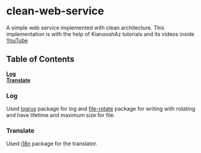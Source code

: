 # clean-web-service
A simple web service implemented with clean architecture.
This implementation is with the help of KianooshAz tutorials
and its videos inside
[YouTube](https://www.youtube.com/watch?v=iQNxYVt5ZYY&list=PLVdhomlRFDQzduTUFnI9oD7VzvU89ADMX)

## Table of Contents
**[Log](#Log)**  
**[Translate](#Translate)**

### Log
Used [logrus](https://github.com/sirupsen/logrus) package for log and
[file-rotate](https://github.com/lestrrat-go/file-rotatelogs) package
for writing with rotating and have lifetime and maximum size for file.  

### Translate
Used [i18n](https://github.com/nicksnyder/go-i18n) package for the 
translator.